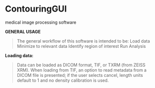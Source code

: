 # ContouringGUI
medical image processing software

**GENERAL USAGE**

> The general workflow of this software is intended to be:
  Load data
  Minimize to relevant data
  Identify region of interest
  Run Analysis

**Loading data:** 
> Data can be loaded as DICOM format, TIF, or TXRM (from ZEISS XRM). When loading from TIF, an option to read metadata from a DICOM file is presented; if the user selects cancel, length units default to 1 and no density calibration is used.


